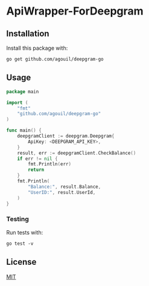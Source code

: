 # ApiWrapper-ForDeepgram


## Installation
Install this package with:
```
go get github.com/agouil/deepgram-go
```


## Usage
```go
package main

import (
    "fmt"
    "github.com/agouil/deepgram-go"
)

func main() {
    deepgramClient := deepgram.Deepgram{
        ApiKey: <DEEPGRAM_API_KEY>,
    }
    result, err := deepgramClient.CheckBalance()
    if err != nil {
        fmt.Println(err)
        return
    }
    fmt.Println(
        "Balance:", result.Balance,
        "UserID:", result.UserId,
    )
}
```


### Testing
Run tests with:
```
go test -v
```

## License
[MIT](LICENSE)

